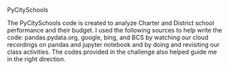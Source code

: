 PyCitySchools

The PyCitySchools code is created to analyze Charter and District school performance and their budget. I used the following sources to help write the code: pandas.pydata.org, google, bing, and BCS by watching our cloud recordings on pandas and jupyter notebook and by doing and revisiting our class activities. The codes provided in the challenge also helped guide me in the right direction.
